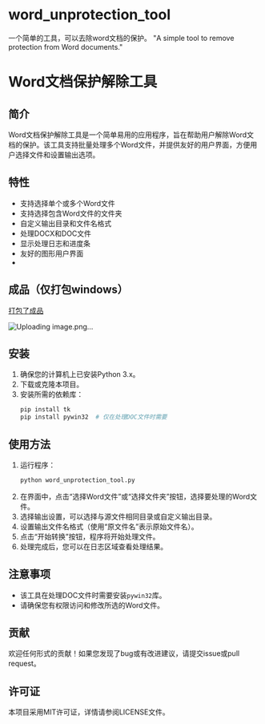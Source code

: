 # word_unprotection_tool
一个简单的工具，可以去除word文档的保护。 "A simple tool to remove protection from Word documents."

# Word文档保护解除工具

## 简介
Word文档保护解除工具是一个简单易用的应用程序，旨在帮助用户解除Word文档的保护。该工具支持批量处理多个Word文件，并提供友好的用户界面，方便用户选择文件和设置输出选项。

## 特性
- 支持选择单个或多个Word文件
- 支持选择包含Word文件的文件夹
- 自定义输出目录和文件名格式
- 处理DOCX和DOC文件
- 显示处理日志和进度条
- 友好的图形用户界面
- 
## 成品（仅打包windows）
[打包了成品](https://github.com/qq254950134/word_unprotection_tool/releases/tag/v1.0)

![Uploading image.png…]()

## 安装
1. 确保您的计算机上已安装Python 3.x。
2. 下载或克隆本项目。
3. 安装所需的依赖库：
   ```bash
   pip install tk
   pip install pywin32  # 仅在处理DOC文件时需要
   ```

## 使用方法
1. 运行程序：
   ```bash
   python word_unprotection_tool.py
   ```
2. 在界面中，点击“选择Word文件”或“选择文件夹”按钮，选择要处理的Word文件。
3. 选择输出设置，可以选择与源文件相同目录或自定义输出目录。
4. 设置输出文件名格式（使用“原文件名”表示原始文件名）。
5. 点击“开始转换”按钮，程序将开始处理文件。
6. 处理完成后，您可以在日志区域查看处理结果。

## 注意事项
- 该工具在处理DOC文件时需要安装`pywin32`库。
- 请确保您有权限访问和修改所选的Word文件。

## 贡献
欢迎任何形式的贡献！如果您发现了bug或有改进建议，请提交issue或pull request。

## 许可证
本项目采用MIT许可证，详情请参阅LICENSE文件。

